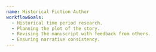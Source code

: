 ```yaml
---
name: Historical Fiction Author
workflowGoals:
  - Historical time period research.
  - Planning the plot of the story.
  - Revising the manuscript with feedback from others.
  - Ensuring narrative consistency.
---
```


